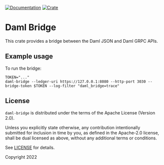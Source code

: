 [![Documentation](https://docs.rs/daml-bridge/badge.svg)](https://docs.rs/daml-bridge)
[![Crate](https://img.shields.io/crates/v/daml-bridge.svg)](https://crates.io/crates/daml-bridge)

# Daml Bridge

This crate provides a bridge between the Daml JSON and Daml GRPC APIs.

## Example usage

To run the bridge:

```shell
TOKEN="..."
daml-bridge --ledger-uri https://127.0.0.1:8080 --http-port 3030 --bridge-token $TOKEN --log-filter "daml_bridge=trace"
```

## License

`daml-bridge` is distributed under the terms of the Apache License (Version 2.0).

Unless you explicitly state otherwise, any contribution intentionally submitted for inclusion in time by you, as defined
in the Apache-2.0 license, shall be dual licensed as above, without any additional terms or conditions.

See [LICENSE](LICENSE) for details.

Copyright 2022